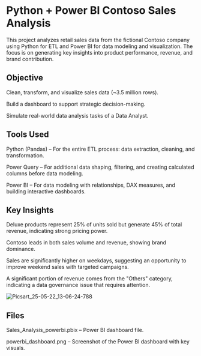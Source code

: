 # Python + Power BI Contoso Sales Analysis 

This project analyzes retail sales data from the fictional Contoso company using Python for ETL and Power BI for data modeling and visualization. The focus is on generating key insights into product performance, revenue, and brand contribution.

## Objective

Clean, transform, and visualize sales data (~3.5 million rows).

Build a dashboard to support strategic decision-making.

Simulate real-world data analysis tasks of a Data Analyst.


## Tools Used

Python (Pandas) – For the entire ETL process: data extraction, cleaning, and transformation.

Power Query – For additional data shaping, filtering, and creating calculated columns before data modeling.

Power BI – For data modeling with relationships, DAX measures, and building interactive dashboards.

## Key Insights

Deluxe products represent 25% of units sold but generate 45% of total revenue, indicating strong pricing power.

Contoso leads in both sales volume and revenue, showing brand dominance.

Sales are significantly higher on weekdays, suggesting an opportunity to improve weekend sales with targeted campaigns.

A significant portion of revenue comes from the "Others" category, indicating a data governance issue that requires attention.



![Picsart_25-05-22_13-06-24-788](https://github.com/user-attachments/assets/777f1e0c-181b-4a30-9ab5-503f2a2dabb7)



## Files


Sales_Analysis_powerbi.pbix – Power BI dashboard file.

powerbi_dashboard.png – Screenshot of the Power BI dashboard with key visuals.



